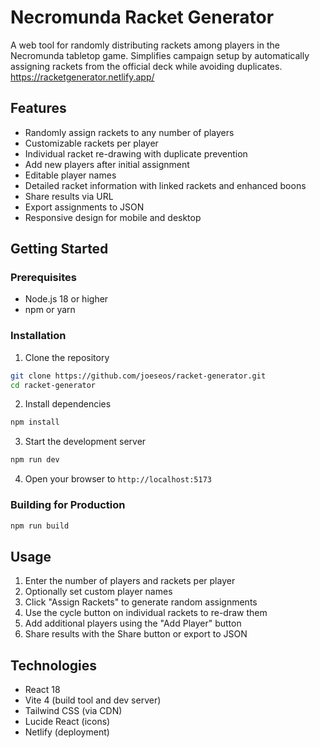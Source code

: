 # Necromunda Racket Generator

A web tool for randomly distributing rackets among players in the Necromunda tabletop game. Simplifies campaign setup by automatically assigning rackets from the official deck while avoiding duplicates. https://racketgenerator.netlify.app/

## Features

- Randomly assign rackets to any number of players
- Customizable rackets per player
- Individual racket re-drawing with duplicate prevention
- Add new players after initial assignment
- Editable player names
- Detailed racket information with linked rackets and enhanced boons
- Share results via URL
- Export assignments to JSON
- Responsive design for mobile and desktop

## Getting Started

### Prerequisites

- Node.js 18 or higher
- npm or yarn

### Installation

1. Clone the repository
```bash
git clone https://github.com/joeseos/racket-generator.git
cd racket-generator
```

2. Install dependencies
```bash
npm install
```

3. Start the development server
```bash
npm run dev
```

4. Open your browser to `http://localhost:5173`

### Building for Production

```bash
npm run build
```

## Usage

1. Enter the number of players and rackets per player
2. Optionally set custom player names
3. Click "Assign Rackets" to generate random assignments
4. Use the cycle button on individual rackets to re-draw them
5. Add additional players using the "Add Player" button
6. Share results with the Share button or export to JSON

## Technologies

- React 18
- Vite 4 (build tool and dev server)
- Tailwind CSS (via CDN)
- Lucide React (icons)
- Netlify (deployment)
